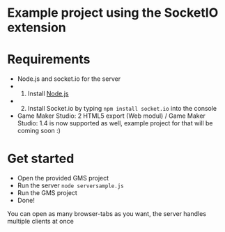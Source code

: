 # Example project using the SocketIO extension
# Requirements
* Node.js and socket.io for the server
* 1. Install [Node.js](https://nodejs.org/en/)
* 2. Install Socket.io by typing `npm install socket.io` into the console
* Game Maker Studio: 2 HTML5 export (Web modul) / Game Maker Studio: 1.4 is now supported as well, example project for that will be coming soon :)

# Get started
* Open the provided GMS project
* Run the server `node serversample.js`
* Run the GMS project
* Done! 

You can open as many browser-tabs as you want, the server handles multiple clients at once
